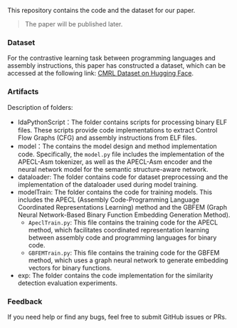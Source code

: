 This repository contains the code and the dataset for our  paper.

> The paper will be published later.

### Dataset

For the contrastive learning task between programming languages and assembly instructions, this paper has constructed a dataset, which can be accessed at the following link: [CMRL Dataset on Hugging Face](https://huggingface.co/datasets/CMRL-paper/CMRL-dataset).

### Artifacts

Description of folders:

- IdaPythonScript：The  folder contains scripts for processing binary ELF files. These scripts provide code implementations to extract Control Flow Graphs (CFG) and assembly instructions from ELF files.
- model：The  contains the model design and method implementation code. Specifically, the `model.py` file includes the implementation of the APECL-Asm tokenizer, as well as the APECL-Asm encoder and the neural network model for the semantic structure-aware network.
- dataloader: The  folder contains code for dataset preprocessing and the implementation of the dataloader used during model training.
- modelTrain: The  folder contains the code for training models. This includes the APECL (Assembly Code-Programming Language Coordinated Representations Learning) method and the GBFEM (Graph Neural Network-Based Binary Function Embedding Generation Method).
  - `ApeclTrain.py`: This file contains the training code for the APECL method, which facilitates coordinated representation learning between assembly code and programming languages for binary code.
  - `GBFEMTrain.py`: This file contains the training code for the GBFEM method, which uses a graph neural network to generate embedding vectors for binary functions.
- exp: The  folder contains the code implementation for the similarity detection evaluation experiments.

### Feedback

If you need help or find any bugs, feel free to submit GitHub issues or PRs.
